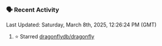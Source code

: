 ### 🗣 Recent Activity

<!--RECENT_ACTIVITY:last_update-->
Last Updated: Saturday, March 8th, 2025, 12:26:24 PM (GMT)
<!--RECENT_ACTIVITY:last_update_end-->
<!--RECENT_ACTIVITY:start-->
1. ⭐ Starred [dragonflydb/dragonfly](https://github.com/dragonflydb/dragonfly)<br>
<!--RECENT_ACTIVITY:end-->
